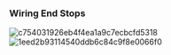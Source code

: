 ### Wiring End Stops
![c754031926eb4f4ea1a9c7ecbcfd5318](https://github.com/baz-snow-ss/Voron-2.4-R2/assets/99566898/27f53d11-d060-4e4d-9fd1-6b5ca25a7190)
![1eed2b93114540ddb6c84c9f8e0066f0](https://github.com/baz-snow-ss/Voron-2.4-R2/assets/99566898/6e8e8a43-18d1-440b-a295-7563ba369c54)
